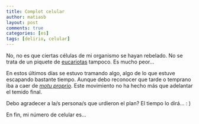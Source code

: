 ```yaml
---
title: Complot celular
author: matiasb
layout: post
comments: true
categories: [es]
tags: [delirio, celular]
---
```

No, no es que ciertas células de mi organismo se hayan rebelado. No se trata de un piquete de <a href="http://es.wikipedia.org/wiki/C%C3%A9lula_eucariota" target="_blank">eucariotas</a> tampoco. Es mucho peor&#8230;

En estos últimos días se estuvo tramando algo, algo de lo que estuve escapando bastante tiempo. Aunque debo reconocer que tarde o temprano iba a caer de <a href="http://es.wikipedia.org/wiki/Motu_proprio" target="_blank"><em>motu proprio</em></a>. Este movimiento no ha hecho más que adelantar el temido final.

Debo agradecer a la/s persona/s que urdieron el plan? El tiempo lo dirá&#8230; : )

En fin, mi número de celular es&#8230;